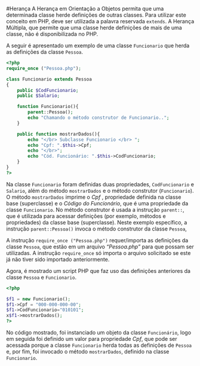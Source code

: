 #Herança
A Herança em Orientação a Objetos permita que uma determinada classe herde definições de outras classes. Para utilizar este conceito em PHP, deve ser utilizada a palavra reservada `extends`. A Herança Múltipla, que permite que uma classe herde definições de mais de uma classe, não é disponibilizada no PHP. 

A seguir é apresentado um exemplo de uma classe `Funcionario` que herda as definições da classe `Pessoa`. 

```php
<?php
require_once ("Pessoa.php");

class Funcionario extends Pessoa
{
    public $CodFuncionario;
    public $Salario;

    function Funcionario(){
        parent::Pessoa();
        echo "Chamando o método construtor de Funcionario..";
    }

    public function mostrarDados(){
        echo "</br> Subclasse Funcionario </br> ";
        echo "Cpf: ".$this->Cpf;
        echo "</br>";
        echo "Cód. Funcionário: ".$this->CodFuncionario;
    }
}
?>
```
Na classe `Funcionario` foram definidas duas propriedades, `CodFuncionario` e `Salario`, além do método `mostrarDados` e o método construtor (`Funcionario`). O método `mostrarDados` imprime o *Cpf* , propriedade definida na classe base (superclasse) e o *Código do Funcionário*, que é uma propriedade da classe `Funcionario`. No método construtor é usada a instrução `parent::`, que é utilizada para acessar definições (por exemplo, métodos e propriedades) da classe base (superclasse).  Neste exemplo específico, a instrução `parent::Pessoa()` invoca o método construtor da classe `Pessoa`,

A instrução  `require_once ("Pessoa.php")` requer/importa as definições da classe `Pessoa`, que estão em um arquivo *“Pessoa.php”* para que possam ser utilizadas. A instrução `require_once` só importa o arquivo solicitado se este já não tiver sido importado anteriormente.  

Agora, é mostrado um script PHP que faz uso das definições anteriores da classe `Pessoa` e `Funcionario`.

```php
<?php

$f1 = new Funcionario();
$f1->Cpf = "000-000-000-00";
$f1->CodFuncionario="010101";
x$f1->mostrarDados();
?>
```
No código mostrado, foi instanciado um objeto da classe `Funcionário`, logo em seguida foi definido um valor para propriedade *Cpf*, que pode ser acessada porque a classe `Funcionario` herda todas as definições de `Pessoa` e, por fim, foi invocado o método `mostrarDados`, definido na classe `Funcionario`.  

